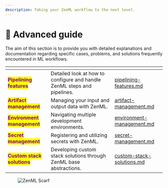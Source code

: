 ```yaml
---
description: Taking your ZenML workflow to the next level.
---
```


# 🍗 Advanced guide

The aim of this section is to provide you with detailed explanations and documentation regarding specific cases, problems, and solutions frequently encountered in ML workflows.

<table data-card-size="large" data-view="cards"><thead><tr><th></th><th></th><th data-hidden data-card-target data-type="content-ref"></th></tr></thead><tbody><tr><td><mark style="color:purple;"><strong>Pipelining features</strong></mark></td><td>Detailed look at how to configure and handle ZenML steps and pipelines.</td><td><a href="pipelining-features/pipelining-features.md">pipelining-features.md</a></td></tr><tr><td><mark style="color:purple;"><strong>Artifact management</strong></mark></td><td>Managing your input and output data with ZenML.</td><td><a href="artifact-management/artifact-management.md">artifact-management.md</a></td></tr><tr><td><mark style="color:purple;"><strong>Environment management</strong></mark></td><td>Navigating multiple development environments.</td><td><a href="environment-management/environment-management.md">environment-management.md</a></td></tr><tr><td><mark style="color:purple;"><strong>Secret management</strong></mark></td><td>Registering and utilizing secrets with ZenML.</td><td><a href="secret-management/secret-management.md">secret-management.md</a></td></tr><tr><td><mark style="color:purple;"><strong>Custom stack solutions</strong></mark></td><td>Developing custom stack solutions through ZenML base abstractions.</td><td><a href="custom-stack-solutions/custom-stack-solutions.md">custom-stack-solutions.md</a></td></tr></tbody></table>

<figure><img src="https://static.scarf.sh/a.png?x-pxid=f0b4f458-0a54-4fcd-aa95-d5ee424815bc" alt="ZenML Scarf"><figcaption></figcaption></figure>
